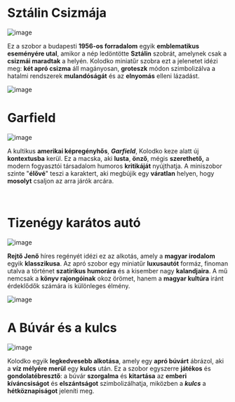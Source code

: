 # Sztálin Csizmája

![image](Cipő1.jpg)

Ez a szobor a budapesti **1956-os forradalom** egyik **emblematikus eseményére utal**, amikor a nép ledöntötte **Sztálin** szobrát, amelynek csak a **csizmái maradtak** a helyén. Kolodko miniatűr szobra ezt a jelenetet idézi meg: **két apró csizma** áll magányosan, **groteszk** módon szimbolizálva a hatalmi rendszerek **mulandóságát** és az **elnyomás** elleni lázadást.

![image](Cipő2.jpg)

# Garfield

![image](Garfield1.jpg)

A kultikus **amerikai képregényhős**, ***Garfield***, Kolodko keze alatt új **kontextusba** kerül. Ez a macska, aki **lusta**, **önző**, mégis **szerethető,** a modern fogyasztói társadalom humoros **kritikáját** nyújthatja. A miniszobor szinte "**élővé**" teszi a karaktert, aki megbújik egy **váratlan** helyen, hogy **mosolyt** csaljon az arra járók arcára.

​

# Tizenégy karátos autó

![image](Kocsi1.jpg)

**Rejtő Jenő** híres regényét idézi ez az alkotás, amely a **magyar irodalom** egyik **klasszikusa**. Az apró szobor egy miniatűr **luxusautót** formáz, finoman utalva a történet **szatirikus humorára** és a kisember nagy **kalandjaira**. A mű nemcsak a **könyv rajongóinak** okoz örömet, hanem a **magyar kultúra** iránt érdeklődők számára is különleges élmény.

![image](Kocsi2.jpg)


# A Búvár és a kulcs

![image](Búvár1.jpg)

Kolodko egyik **legkedvesebb alkotása**, amely egy **apró búvárt** ábrázol, aki a **víz mélyére merül** egy **kulcs** után. Ez a szobor egyszerre **játékos** és **gondolatébresztő**: a búvár **szorgalma** és **kitartása** az **emberi kíváncsiságot** és **elszántságot** szimbolizálhatja, miközben a ***kulcs*** a **hétköznapiságot** jeleníti meg.
